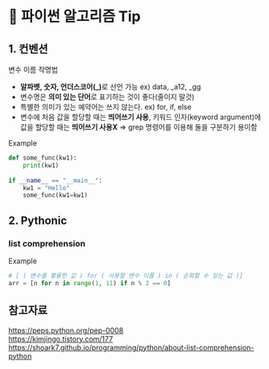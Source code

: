# 📌 파이썬 알고리즘 Tip 

## 1. 컨벤션
변수 이름 작명법

- <b>알파벳, 숫자, 언더스코어(_)</b>로 선언 가능
ex) data, _a12, _gg
- 변수명은 <b>의미 있는 단어</b>로 표기하는 것이 좋다(줄이지 말것)
- 특별한 의미가 있는 예약어는 쓰지 않는다.
ex) for, if, else
- 변수에 처음 값을 할당할 때는 <b>띄어쓰기 사용</b>, 키워드 인자(keyword argument)에 값을 할당할 때는 <b>띄어쓰기 사용X</b> ⇒ grep 명령어를 이용해 둘을 구분하기 용이함

Example

```python
def some_func(kw1):
    print(kw1)
 
if __name__ == "__main__":
    kw1 = "Hello"
    some_func(kw1=kw1)
```

## 2. Pythonic
### list comprehension
Example
```python
# [ ( 변수를 활용한 값 ) for ( 사용할 변수 이름 ) in ( 순회할 수 있는 값 )]
arr = [n for n in range(1, 11) if n % 2 == 0]
```

## 참고자료
https://peps.python.org/pep-0008 <br/>
https://kimjingo.tistory.com/177 <br/>
https://shoark7.github.io/programming/python/about-list-comprehension-python 